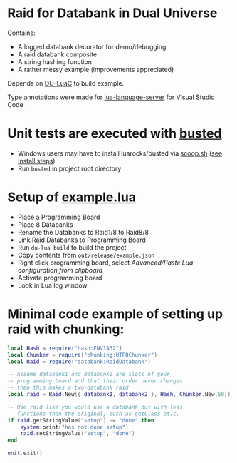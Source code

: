 # Raid for Databank in Dual Universe

Contains:

- A logged databank decorator for demo/debugging
- A raid databank composite
- A string hashing function
- A rather messy example (improvements appreciated)

Depends on [DU-LuaC](https://github.com/wolfe-labs/DU-LuaC) to build example.

Type annotations were made for [lua-language-server](https://marketplace.visualstudio.com/items?itemName=sumneko.lua) for Visual Studio Code

# Unit tests are executed with [busted](https://lunarmodules.github.io/busted/)

- Windows users may have to install luarocks/busted via [scoop.sh](https://scoop.sh/) ([see install steps](https://github.com/lunarmodules/busted/issues/715#issuecomment-1506833858))
- Run `busted` in project root directory

# Setup of [example.lua](https://github.com/SauceChord/du-raiddatabank/blob/7a3fd1fefc1a531dabf9211290060b198c8d0060/src/example.lua)

- Place a Programming Board
- Place 8 Databanks
- Rename the Databanks to Raid1/8 to Raid8/8
- Link Raid Databanks to Programming Board
- Run `du-lua build` to build the project
- Copy contents from `out/release/example.json`
- Right click programming board, select *Advanced/Paste Lua configuration from clipboard*
- Activate programming board
- Look in Lua log window

# Minimal code example of setting up raid with chunking:

```lua
local Hash = require("hash:FNV1A32")
local Chunker = require("chunking:UTF8Chunker")
local Raid = require("databank:RaidDatabank")

-- Assume databank1 and databank2 are slots of your 
-- programming board and that their order never changes
-- then this makes a two-databank raid
local raid = Raid.New({ databank1, databank2 }, Hash, Chunker.New(50))

-- Use raid like you would use a databank but with less
-- functions than the original, such as getClass et.c.
if raid.getStringValue("setup") ~= "done" then
    system.print("has not done setup")
    raid.setStringValue("setup", "done")
end

unit.exit()
```

